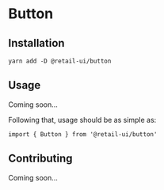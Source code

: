 # Button

## Installation

`yarn add -D @retail-ui/button`

## Usage

Coming soon...

Following that, usage should be as simple as:

```tsx
import { Button } from '@retail-ui/button'
```

## Contributing

Coming soon...
